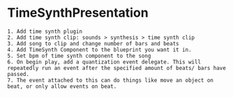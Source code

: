 # TimeSynthPresentation


	1. Add time synth plugin
	2. Add time synth clip: sounds > synthesis > time synth clip
	3. Add song to clip and change number of bars and beats
	4. Add TimeSynth Component to the blueprint you want it in.
	5. Set bpm of time synth component to the song
	6. On begin play, add a quantization event delegate. This will repeatedly run an event after the specified amount of beats/ bars have passed.
	7. The event attached to this can do things like move an object on beat, or only allow events on beat.

